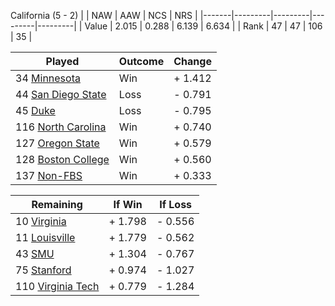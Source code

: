 California (5 - 2)
|       |   NAW   |   AAW   |   NCS   |   NRS   |
|-------|---------|---------|---------|---------|
| Value |   2.015 |   0.288 |   6.139 |   6.634 |
| Rank  |      47 |      47 |     106 |      35 |

| Played                    | Outcome    |  Change  |
|---------------------------|------------|----------|
|  34 [Minnesota             ](Minnesota.md)| Win        | +  1.412 |
|  44 [San Diego State       ](SanDiegoState.md)| Loss       | -  0.791 |
|  45 [Duke                  ](Duke.md)| Loss       | -  0.795 |
| 116 [North Carolina        ](NorthCarolina.md)| Win        | +  0.740 |
| 127 [Oregon State          ](OregonState.md)| Win        | +  0.579 |
| 128 [Boston College        ](BostonCollege.md)| Win        | +  0.560 |
| 137 [Non-FBS               ](NonFBS.md)| Win        | +  0.333 |

| Remaining                 |  If Win  |  If Loss |
|---------------------------|----------|----------|
|  10 [Virginia              ](Virginia.md)| +  1.798 | -  0.556 |
|  11 [Louisville            ](Louisville.md)| +  1.779 | -  0.562 |
|  43 [SMU                   ](SMU.md)| +  1.304 | -  0.767 |
|  75 [Stanford              ](Stanford.md)| +  0.974 | -  1.027 |
| 110 [Virginia Tech         ](VirginiaTech.md)| +  0.779 | -  1.284 |

